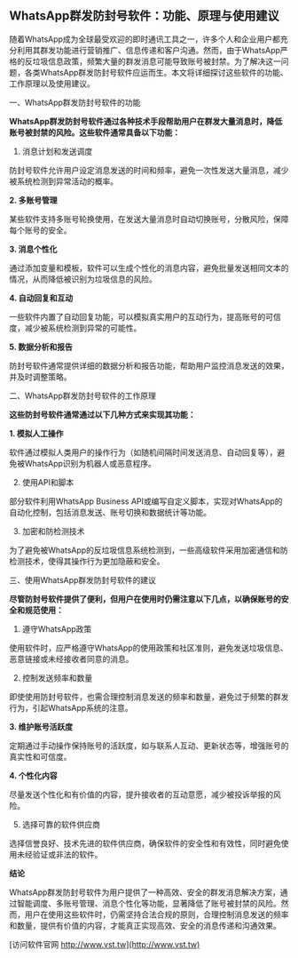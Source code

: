 ## **WhatsApp群发防封号软件：功能、原理与使用建议**

随着WhatsApp成为全球最受欢迎的即时通讯工具之一，许多个人和企业用户都充分利用其群发功能进行营销推广、信息传递和客户沟通。然而，由于WhatsApp严格的反垃圾信息政策，频繁大量的群发消息可能导致账号被封禁。为了解决这一问题，各类WhatsApp群发防封号软件应运而生。本文将详细探讨这些软件的功能、工作原理以及使用建议。

一、WhatsApp群发防封号软件的功能

**WhatsApp群发防封号软件通过各种技术手段帮助用户在群发大量消息时，降低账号被封禁的风险。这些软件通常具备以下功能：**

1. 消息计划和发送调度

防封号软件允许用户设定消息发送的时间和频率，避免一次性发送大量消息，减少被系统检测到异常活动的概率。

**2. 多账号管理**

某些软件支持多账号轮换使用，在发送大量消息时自动切换账号，分散风险，保障每个账号的安全。

**3. 消息个性化**

通过添加变量和模板，软件可以生成个性化的消息内容，避免批量发送相同文本的情况，从而降低被识别为垃圾信息的风险。

**4. 自动回复和互动**

一些软件内置了自动回复功能，可以模拟真实用户的互动行为，提高账号的可信度，减少被系统检测到异常的可能性。

**5. 数据分析和报告**

防封号软件通常提供详细的数据分析和报告功能，帮助用户监控消息发送的效果，并及时调整策略。

二、WhatsApp群发防封号软件的工作原理

**这些防封号软件通常通过以下几种方式来实现其功能：**

**1. 模拟人工操作**

软件通过模拟人类用户的操作行为（如随机间隔时间发送消息、自动回复等），避免被WhatsApp识别为机器人或恶意程序。

2. 使用API和脚本

部分软件利用WhatsApp Business API或编写自定义脚本，实现对WhatsApp的自动化控制，包括消息发送、账号切换和数据统计等功能。

3. 加密和防检测技术

为了避免被WhatsApp的反垃圾信息系统检测到，一些高级软件采用加密通信和防检测技术，使得其操作行为更加隐蔽和安全。

三、使用WhatsApp群发防封号软件的建议

**尽管防封号软件提供了便利，但用户在使用时仍需注意以下几点，以确保账号的安全和规范使用：**

1. 遵守WhatsApp政策

使用软件时，应严格遵守WhatsApp的使用政策和社区准则，避免发送垃圾信息、恶意链接或未经接收者同意的消息。

2. 控制发送频率和数量

即使使用防封号软件，也需合理控制消息发送的频率和数量，避免过于频繁的群发行为，引起WhatsApp系统的注意。

**3. 维护账号活跃度**

定期通过手动操作保持账号的活跃度，如与联系人互动、更新状态等，增强账号的真实性和可信度。

**4. 个性化内容**

尽量发送个性化和有价值的内容，提升接收者的互动意愿，减少被投诉举报的风险。

5. 选择可靠的软件供应商

选择信誉良好、技术先进的软件供应商，确保软件的安全性和有效性，同时避免使用未经验证或非法的软件。

**结论**

WhatsApp群发防封号软件为用户提供了一种高效、安全的群发消息解决方案，通过智能调度、多账号管理、消息个性化等功能，显著降低了账号被封禁的风险。然而，用户在使用这些软件时，仍需坚持合法合规的原则，合理控制消息发送的频率和数量，提供有价值的内容，才能真正实现高效、安全的消息传递和沟通效果。


[访问软件官网 http://www.vst.tw](http://www.vst.tw)
